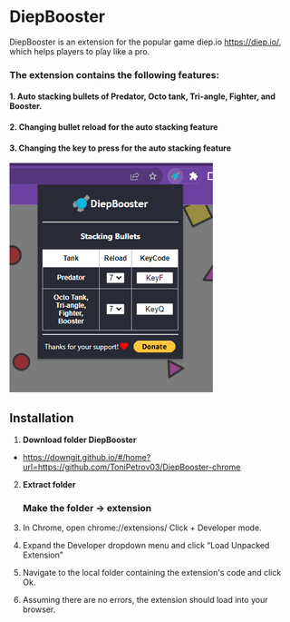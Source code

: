 # DiepBooster

DiepBooster is an extension for the popular game diep.io https://diep.io/, which helps players to play like a pro.

### The extension contains the following features:
#### 1. Auto stacking bullets of Predator, Octo tank, Tri-angle, Fighter, and Booster.
#### 2. Changing bullet reload for the auto stacking feature
#### 3. Changing the key to press for the auto stacking feature

![Alt text](/images/extension.png)

## Installation
1. **Download folder DiepBooster**
- https://downgit.github.io/#/home?url=https://github.com/ToniPetrov03/DiepBooster-chrome
2. **Extract folder**
 
    ### Make the folder -> extension
3. In Chrome, open chrome://extensions/ Click + Developer mode.
4. Expand the Developer dropdown menu and click “Load Unpacked Extension”
5. Navigate to the local folder containing the extension's code and click Ok.
6. Assuming there are no errors, the extension should load into your browser.
